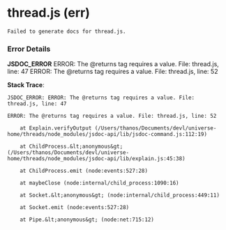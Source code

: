 # thread.js (err)

    Failed to generate docs for thread.js.


  ### Error Details
  
  **JSDOC_ERROR** ERROR: The @returns tag requires a value. File: thread.js, line: 47
ERROR: The @returns tag requires a value. File: thread.js, line: 52

  **Stack Trace**:
  ```
  JSDOC_ERROR: ERROR: The @returns tag requires a value. File: thread.js, line: 47

  ERROR: The @returns tag requires a value. File: thread.js, line: 52

      at Explain.verifyOutput (/Users/thanos/Documents/devl/universe-home/threads/node_modules/jsdoc-api/lib/jsdoc-command.js:112:19)

      at ChildProcess.&lt;anonymous&gt; (/Users/thanos/Documents/devl/universe-home/threads/node_modules/jsdoc-api/lib/explain.js:45:38)

      at ChildProcess.emit (node:events:527:28)

      at maybeClose (node:internal/child_process:1090:16)

      at Socket.&lt;anonymous&gt; (node:internal/child_process:449:11)

      at Socket.emit (node:events:527:28)

      at Pipe.&lt;anonymous&gt; (node:net:715:12)
  ```
  